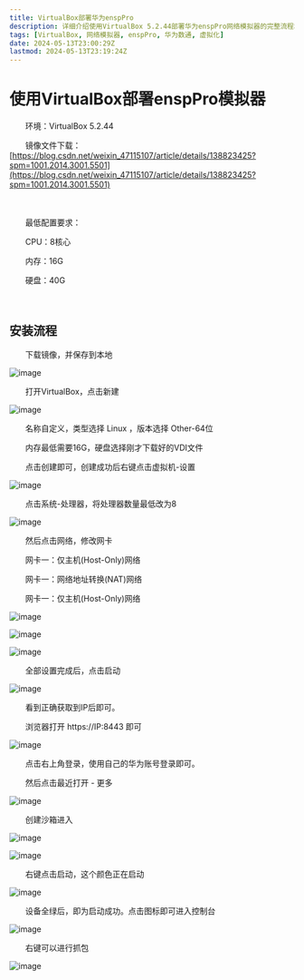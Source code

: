 ```yaml
---
title: VirtualBox部署华为enspPro
description: 详细介绍使用VirtualBox 5.2.44部署华为enspPro网络模拟器的完整流程和配置要求
tags: [VirtualBox, 网络模拟器, enspPro, 华为数通, 虚拟化]
date: 2024-05-13T23:00:29Z
lastmod: 2024-05-13T23:19:24Z
---
```


# 使用VirtualBox部署enspPro模拟器

　　环境：VirtualBox 5.2.44

　　镜像文件下载：[https://blog.csdn.net/weixin_47115107/article/details/138823425?spm=1001.2014.3001.5501](https://blog.csdn.net/weixin_47115107/article/details/138823425?spm=1001.2014.3001.5501)

　　‍

　　最低配置要求：

　　CPU：8核心

　　内存：16G

　　硬盘：40G

　　‍

## 安装流程

　　下载镜像，并保存到本地

​![image](assets/image-20240513230653-4dp1ue9.png)​

　　打开VirtualBox，点击新建

​![image](assets/image-20240513230809-ghviqqu.png)​

　　名称自定义，类型选择 Linux ，版本选择 Other-64位

　　内存最低需要16G，硬盘选择刚才下载好的VDI文件

　　点击创建即可，创建成功后右键点击虚拟机-设置

​![image](assets/image-20240513231014-sncmzw3.png)​

　　点击系统-处理器，将处理器数量最低改为8

​![image](assets/image-20240513231037-twwl3b0.png)​

　　然后点击网络，修改网卡

　　网卡一：仅主机(Host-Only)网络

　　网卡一：网络地址转换(NAT)网络

　　网卡一：仅主机(Host-Only)网络

​![image](assets/image-20240513231204-4lchm9l.png)​

​![image](assets/image-20240513231211-w29c6tu.png)​

​![image](assets/image-20240513231216-o7pxv8w.png)​

　　全部设置完成后，点击启动

​![image](assets/image-20240513231314-z8n9i04.png)​

　　看到正确获取到IP后即可。

　　浏览器打开 https://IP:8443  即可

​![image](assets/image-20240513231404-88wjiv3.png)​

　　点击右上角登录，使用自己的华为账号登录即可。

　　然后点击最近打开 - 更多

​![image](assets/image-20240513231456-7krwkx9.png)​

　　创建沙箱进入

​![image](assets/image-20240513231517-rv44nnd.png)​

​![image](assets/image-20240513231413-6cqytcv.png)​

　　右键点击启动，这个颜色正在启动

​![image](assets/image-20240513231551-9ztq4w2.png)​

　　设备全绿后，即为启动成功。点击图标即可进入控制台

​![image](assets/image-20240513231722-fhzhqpp.png)​

　　右键可以进行抓包

​![image](assets/image-20240513231741-0jqm6u6.png)​

　　‍
